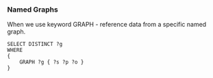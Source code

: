 ### Named Graphs

When we use keyword GRAPH - reference data from a specific named graph.

```rq
SELECT DISTINCT ?g
WHERE
{
    GRAPH ?g { ?s ?p ?o }
}
```
